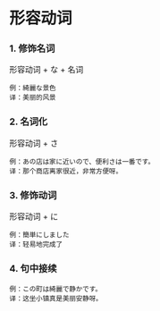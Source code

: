 # 形容动词

### 1. 修饰名词

形容动词 + な + 名词

```
例：綺麗な景色
译：美丽的风景
```

### 2. 名词化

形容动词 + さ

```
例：あの店は家に近いので、便利さは一番です。
译：那个商店离家很近，非常方便呀。
```

### 3. 修饰动词

形容动词 + に

```
例：簡単にしました
译：轻易地完成了
```

### 4. 句中接续

```
例：この町は綺麗で静かです。
译：这坐小镇真是美丽安静呀。
```
